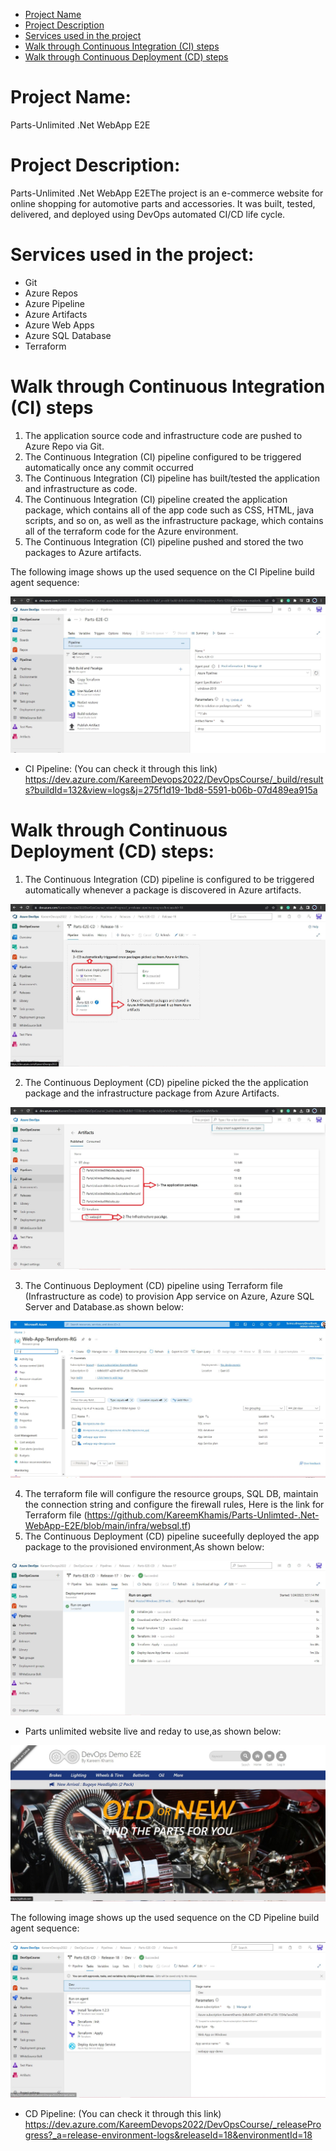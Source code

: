 * [Project Name](#project-name) 
* [Project Description](#project-description) 
* [Services used in the project](#services-used-in-the-project) 
* [Walk through Continuous Integration (CI) steps](#walk-through-continuous-integration-ci-steps) 
* [Walk through Continuous Deployment (CD) steps](#walk-through-continuous-deployment-cd-steps) 
#  Project Name: 
Parts-Unlimited .Net WebApp E2E

#  Project Description:

Parts-Unlimited .Net WebApp E2EThe project is an e-commerce website for online shopping for automotive parts and accessories. It was built, tested, delivered, and deployed using DevOps automated CI/CD life cycle.

 # Services used in the project:

 - Git
 - Azure Repos 
 - Azure Pipeline 
 - Azure Artifacts
 - Azure Web Apps
 - Azure SQL Database
 - Terraform 

#  Walk through Continuous Integration (CI) steps

1. The application source code and infrastructure code are pushed to Azure Repo via Git.
2. The Continuous Integration (CI) pipeline configured to be triggered automatically once any commit occurred 
3. The Continuous Integration (CI) pipeline has built/tested the application and infrastructure as code.
4. The Continuous Integration (CI) pipeline created the application package, which contains all of the app code such as CSS, HTML, java scripts, and so on, as well as the infrastructure package, which contains all of the terraform code for the Azure environment.
5. The Continuous Integration (CI) pipeline pushed and stored the two packages to Azure artifacts.

The following image shows up the used sequence on the CI Pipeline build agent sequence:

![](assets_images/CI.JPG)


* CI Pipeline: (You can check it through this link) https://dev.azure.com/KareemDevops2022/DevOpsCourse/_build/results?buildId=132&view=logs&j=275f1d19-1bd8-5591-b06b-07d489ea915a

#  Walk through Continuous Deployment (CD) steps:

 1. The Continuous Integration (CD) pipeline is configured to be triggered automatically whenever a package is discovered in Azure artifacts.
 
 ![](assets_images/CDArtifact.JPG)
 
 2. The Continuous Deployment (CD) pipeline picked the the application package and the infrastructure package from Azure Artifacts.

 ![](assets_images/Packages.JPG)
 
 3. The Continuous Deployment (CD) pipeline using Terraform file (Infrastructure as code) to provision App service on Azure, Azure SQL Server and Database.as shown below:
 
 ![](assets_images/AzureDeployment.JPG)
 
 
 4. The terraform file will configure the resource groups, SQL DB, maintain the connection string and configure the firewall rules, Here is the link for Terraform file (https://github.com/KareemKhamis/Parts-Unlimted-.Net-WebApp-E2E/blob/main/infra/websql.tf)
 5. The Continuous Deployment (CD) pipeline suceefully deployed the app package to the provisioned environment,As shown below:
 
 ![](assets_images/CD.JPG)
 
 * Parts unlimited website live and reday to use,as shown below:
 
 ![](assets_images/AppDeployed.JPG)
 
 The following image shows up the used sequence on the CD Pipeline build agent sequence:
 
 ![](assets_images/CDtasks.JPG)
 
* CD Pipeline: (You can check it through this link) https://dev.azure.com/KareemDevops2022/DevOpsCourse/_releaseProgress?_a=release-environment-logs&releaseId=18&environmentId=18
